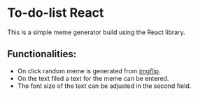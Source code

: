 # To-do-list React 

This is a simple meme generator build using the React library.


## Functionalities:
* On click random meme is generated from  [imgflip](https://imgflip.com/memegenerator).
* On the text filed a text for the meme can be entered.
* The font size of the text can be adjusted in the second field.

  


